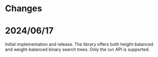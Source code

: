 # Changes

# 2024/06/17

Initial implementation and release. The library offers both height-balanced
and weight-balanced binary search trees. Only the `Set` API is supported.
